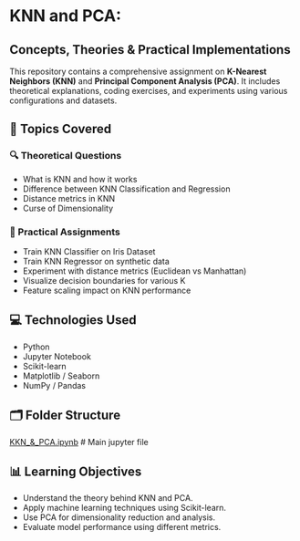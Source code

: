 # KNN and PCA: 
## Concepts, Theories & Practical Implementations

This repository contains a comprehensive assignment on **K-Nearest Neighbors (KNN)** and **Principal Component Analysis (PCA)**. It includes theoretical explanations, coding exercises, and experiments using various configurations and datasets.

## 📌 Topics Covered

### 🔍 Theoretical Questions
- What is KNN and how it works
- Difference between KNN Classification and Regression
- Distance metrics in KNN
- Curse of Dimensionality

### 🧠 Practical Assignments
- Train KNN Classifier on Iris Dataset
- Train KNN Regressor on synthetic data
- Experiment with distance metrics (Euclidean vs Manhattan)
- Visualize decision boundaries for various K
- Feature scaling impact on KNN performance

## 💻 Technologies Used
- Python
- Jupyter Notebook
- Scikit-learn
- Matplotlib / Seaborn
- NumPy / Pandas

## 🗂️ Folder Structure

[KKN_&_PCA.ipynb](https://github.com/jaytamkhane/KNN-K-Nearest-Neighbors-PCA-Principal-Component-Analysis-/blob/main/KNN_%26_PCA.ipynb) # Main jupyter file


## 📊 Learning Objectives
- Understand the theory behind KNN and PCA.
- Apply machine learning techniques using Scikit-learn.
- Use PCA for dimensionality reduction and analysis.
- Evaluate model performance using different metrics.
